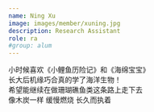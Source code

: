 ```yaml
---
name: Ning Xu
image: images/member/xuning.jpg
description: Research Assistant
role: ra
#group: alum
---
```


小时候喜欢《小鲤鱼历险记》和《海绵宝宝》<br>
长大后机缘巧合真的学了海洋生物！<br>
希望能继续在做珊瑚礁鱼类这条路上走下去<br>
像木炭一样 缓慢燃烧 长久而执着<br>
